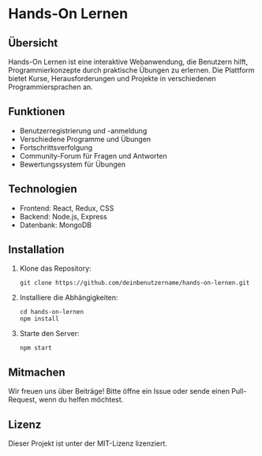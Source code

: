 # Hands-On Lernen

## Übersicht
Hands-On Lernen ist eine interaktive Webanwendung, die Benutzern hilft, Programmierkonzepte durch praktische Übungen zu erlernen. Die Plattform bietet Kurse, Herausforderungen und Projekte in verschiedenen Programmiersprachen an.

## Funktionen
- Benutzerregistrierung und -anmeldung
- Verschiedene Programme und Übungen
- Fortschrittsverfolgung
- Community-Forum für Fragen und Antworten
- Bewertungssystem für Übungen

## Technologien
- Frontend: React, Redux, CSS
- Backend: Node.js, Express
- Datenbank: MongoDB

## Installation
1. Klone das Repository:
   ```
   git clone https://github.com/deinbenutzername/hands-on-lernen.git
   ```
2. Installiere die Abhängigkeiten:
   ```
   cd hands-on-lernen
   npm install
   ```
3. Starte den Server:
   ```
   npm start
   ```

## Mitmachen
Wir freuen uns über Beiträge! Bitte öffne ein Issue oder sende einen Pull-Request, wenn du helfen möchtest.

## Lizenz
Dieser Projekt ist unter der MIT-Lizenz lizenziert.